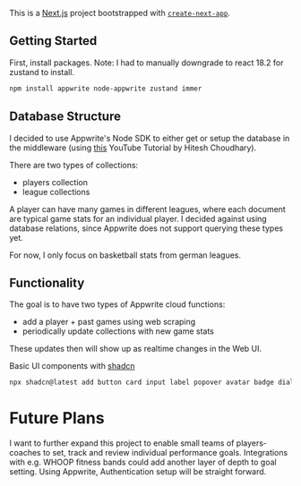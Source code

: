 This is a [Next.js](https://nextjs.org) project bootstrapped with [`create-next-app`](https://nextjs.org/docs/app/api-reference/cli/create-next-app).

## Getting Started

First, install packages.
Note: I had to manually downgrade to react 18.2 for zustand to install.

```bash
npm install appwrite node-appwrite zustand immer
```

## Database Structure
I decided to use Appwrite's Node SDK to either get or setup the database in the middleware (using [this](https://www.youtube.com/playlist?list=PLRAV69dS1uWRJcxXk1omgcMI07ygMxSRl) YouTube Tutorial by Hitesh Choudhary).

There are two types of collections:
- players collection
- league collections

A player can have many games in different leagues, where each document are typical game stats for an individual player. I decided against using database relations, since Appwrite does not support querying these types yet.

For now, I only focus on basketball stats from german leagues.

## Functionality
The goal is to have two types of Appwrite cloud functions:
- add a player + past games using web scraping
- periodically update collections with new game stats

These updates then will show up as realtime changes in the Web UI.

Basic UI components with [shadcn](https://ui.shadcn.com/)

```bash
npx shadcn@latest add button card input label popover avatar badge dialog toggle-group
```

# Future Plans
I want to further expand this project to enable small teams of players-coaches to set, track and review individual performance goals.
Integrations with e.g. WHOOP fitness bands could add another layer of depth to goal setting.
Using Appwrite, Authentication setup will be straight forward.
